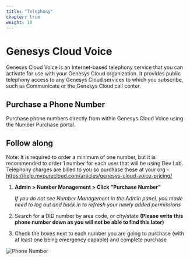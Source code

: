 ```yaml
---
title: "Telephony"
chapter: true
weight: 10
---
```



# Genesys Cloud Voice
Genesys Cloud Voice is an Internet-based telephony service that you can activate for use with your Genesys Cloud organization. It provides public telephony access to any Genesys Cloud services to which you subscribe, such as Communicate or the Genesys Cloud call center. 


## Purchase a Phone Number

Purchase phone numbers directly from within Genesys Cloud Voice using the Number Purchase portal.

## Follow along
Note: It is required to order a minimum of one number, but it is recommended to order 1 number for each user that will be using Dev Lab. Telephony charges are billed to you so purchase these at your org - https://help.mypurecloud.com/articles/genesys-cloud-voice-pricing/  
1.	**Admin > Number Management > Click "Purchase Number"** <br>
	
    *If you do not see Number Management in the Admin panel, you made need to log out and back in to refresh your newly added permissions*
2.	Search for a DID number by area code, or city/state **(Please write this phone number down as you will not be able to find this later)**
3.	Check the boxes next to each number you are going to purchase (with at least one being emergency capable) and complete purchase

![Phone Number](/images/PhoneNumber.jpg)